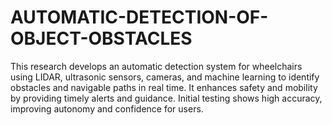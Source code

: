 # AUTOMATIC-DETECTION-OF-OBJECT-OBSTACLES
This research develops an automatic detection system for wheelchairs using LIDAR, ultrasonic sensors, cameras, and machine learning to identify obstacles and navigable paths in real time. It enhances safety and mobility by providing timely alerts and guidance. Initial testing shows high accuracy, improving autonomy and confidence for users.
